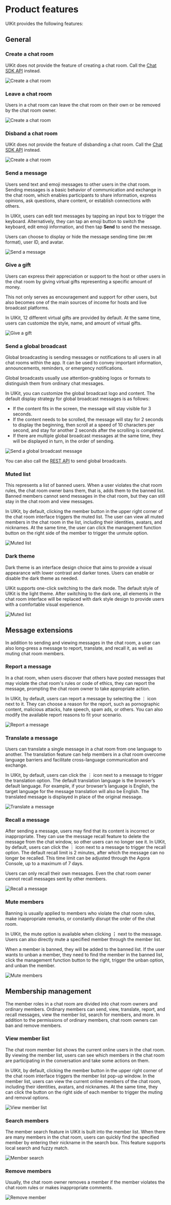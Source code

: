 # Product features

UIKit provides the following features: 

## General

### Create a chat room

UIKit does not provide the feature of creating a chat room. Call the [Chat SDK API](https://docs.agora.io/en/agora-chat/restful-api/chatroom-management/manage-chatrooms#creating-a-chat-room) instead.

![Create a chat room](../assets/images/chatroom_create.png)

### Leave a chat room

Users in a chat room can leave the chat room on their own or be removed by the chat room owner.

![Create a chat room](../assets/images/chatroom_destroy.png)

### Disband a chat room

UIKit does not provide the feature of disbanding a chat room. Call the [Chat SDK API](https://docs.agora.io/en/agora-chat/restful-api/chatroom-management/manage-chatrooms#deleting-the-specified-chat-room) instead.

![Create a chat room](../assets/images/chatroom_destroy_2.png)

### Send a message

Users send text and emoji messages to other users in the chat room. Sending messages is a basic behavior of communication and exchange in the chat room, which enables participants to share information, express opinions, ask questions, share content, or establish connections with others.

In UIKit, users can edit text messages by tapping an input box to trigger the keyboard. Alternatively, they can tap an emoji button to switch the keyboard, edit emoji information, and then tap **Send** to send the message.

Users can choose to display or hide the message sending time (`HH:MM` format), user ID, and avatar.

![Send a message](../assets/images/barrage_send.png)

### Give a gift

Users can express their appreciation or support to the host or other users in the chat room by giving virtual gifts representing a specific amount of money.

This not only serves as encouragement and support for other users, but also becomes one of the main sources of income for hosts and live broadcast platforms.

In UIKit, 12 different virtual gifts are provided by default. At the same time, users can customize the style, name, and amount of virtual gifts.

![Give a gift](../assets/images/gift.png)

### Send a global broadcast

Global broadcasting is sending messages or notifications to all users in all chat rooms within the app. It can be used to convey important information, announcements, reminders, or emergency notifications.

Global broadcasts usually use attention-grabbing logos or formats to distinguish them from ordinary chat messages.

In UIKit, you can customize the global broadcast logo and content. The default display strategy for global broadcast messages is as follows:

- If the content fits in the screen, the message will stay visible for 3 seconds.
- If the content needs to be scrolled, the message will stay for 2 seconds to display the beginning, then scroll at a speed of 10 characters per second, and stay for another 2 seconds after the scrolling is completed.
- If there are multiple global broadcast messages at the same time, they will be displayed in turn, in the order of sending.

![Send a global broadcast message](../assets/images/global_broadcast.png)

You can also call the [REST API](https://docs.agora.io/en/agora-chat/restful-api/message-management#send-a-chat-room-message) to send global broadcasts.


### Muted list

This represents a list of banned users. When a user violates the chat room rules, the chat room owner bans them, that is, adds them to the banned list. Banned members cannot send messages in the chat room, but they can still stay in the chat room and view messages.

In UIKit, by default, clicking the member button in the upper right corner of the chat room interface triggers the muted list. The user can view all muted members in the chat room in the list, including their identities, avatars, and nicknames. At the same time, the user can click the management function button on the right side of the member to trigger the unmute option.

![Muted list](../assets/images/mute_list.png)

### Dark theme

Dark theme is an interface design choice that aims to provide a visual appearance with lower contrast and darker tones. Users can enable or disable the dark theme as needed.

UIKit supports one-click switching to the dark mode. The default style of UIKit is the light theme. After switching to the dark one, all elements in the chat room interface will be replaced with dark style design to provide users with a comfortable visual experience.

![Muted list](../assets/images/dark_mode.png)

## Message extensions

In addition to sending and viewing messages in the chat room, a user can also long-press a message to report, translate, and recall it, as well as muting chat room members.

### Report a message

In a chat room, when users discover that others have posted messages that may violate the chat room's rules or code of ethics, they can report the message, prompting the chat room owner to take appropriate action.

In UIKit, by default, users can report a message by selecting the ⋮ icon next to it. They can choose a reason for the report, such as pornographic content, malicious attacks, hate speech, spam ads, or others. You can also modify the available report reasons to fit your scenario.

![Report a message](../assets/images/msg_report.png)

### Translate a message

Users can translate a single message in a chat room from one language to another. The translation feature can help members in a chat room overcome language barriers and facilitate cross-language communication and exchange.

In UIKit, by default, users can click the ⋮ icon next to a message to trigger the translation option. The default translation language is the browser’s default language. For example, if your browser’s language is English, the target language for the message translation will also be English. The translated message is displayed in place of the original message.

![Translate a message](../assets/images/msg_translate.png)

### Recall a message

After sending a message, users may find that its content is incorrect or inappropriate. They can use the message recall feature to delete the message from the chat window, so other users can no longer see it. In UIKit, by default, users can click the ⋮ icon next to a message to trigger the recall option. The default recall limit is 2 minutes, after which the message can no longer be recalled. This time limit can be adjusted through the Agora Console, up to a maximum of 7 days.

Users can only recall their own messages. Even the chat room owner cannot recall messages sent by other members.

![Recall a message](../assets/images/msg_recall.png)


### Mute members

Banning is usually applied to members who violate the chat room rules, make inappropriate remarks, or constantly disrupt the order of the chat room.

In UIKit, the mute option is available when clicking **⋮** next to the message. Users can also directly mute a specified member through the member list.

When a member is banned, they will be added to the banned list. If the user wants to unban a member, they need to find the member in the banned list, click the management function button to the right, trigger the unban option, and unban the member.

![Mute members](../assets/images/msg_mute.png)


## Membership management

The member roles in a chat room are divided into chat room owners and ordinary members. Ordinary members can send, view, translate, report, and recall messages, view the member list, search for members, and more. In addition to the permissions of ordinary members, chat room owners can ban and remove members.

### View member list

The chat room member list shows the current online users in the chat room. By viewing the member list, users can see which members in the chat room are participating in the conversation and take some actions on them.

In UIKit, by default, clicking the member button in the upper right corner of the chat room interface triggers the member list pop-up window. In the member list, users can view the current online members of the chat room, including their identities, avatars, and nicknames. At the same time, they can click the button on the right side of each member to trigger the muting and removal options.

![View member list](../assets/images/member_list.png)

### Search members

The member search feature in UIKit is built into the member list. When there are many members in the chat room, users can quickly find the specified member by entering their nickname in the search box. This feature supports local search and fuzzy match.

![Member search](../assets/images/member_search.png)

### Remove members

Usually, the chat room owner removes a member if the member violates the chat room rules or makes inappropriate comments.

![Remove member](../assets/images/member_mute.png)